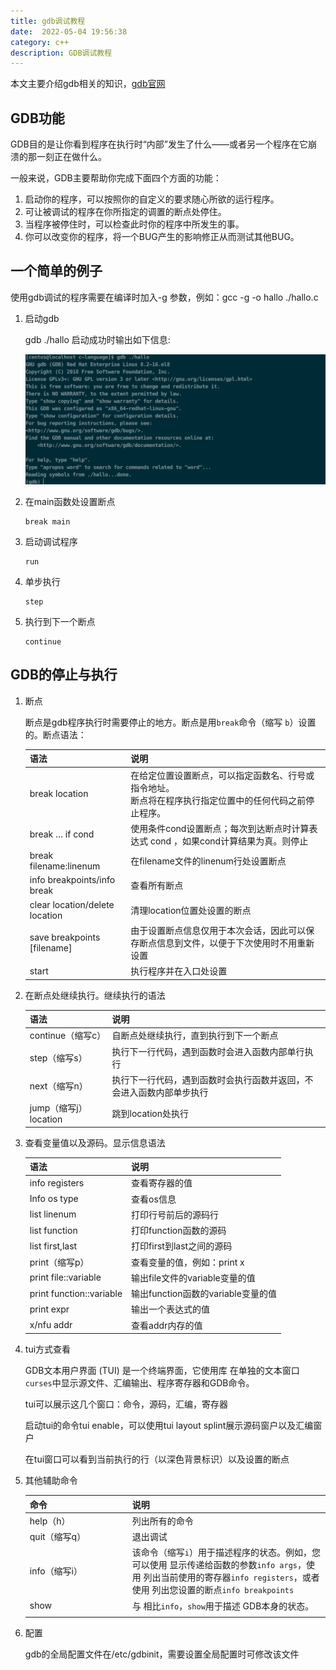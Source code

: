 ```yaml
---
title: gdb调试教程
date:  2022-05-04 19:56:38
category: c++
description: GDB调试教程
---
```

本文主要介绍gdb相关的知识，[gdb官网](https://sourceware.org/gdb/)

## GDB功能

GDB目的是让你看到程序在执行时“内部”发生了什么——或者另一个程序在它崩溃的那一刻正在做什么。

一般来说，GDB主要帮助你完成下面四个方面的功能：

1. 启动你的程序，可以按照你的自定义的要求随心所欲的运行程序。
2. 可让被调试的程序在你所指定的调置的断点处停住。
3. 当程序被停住时，可以检查此时你的程序中所发生的事。
4. 你可以改变你的程序，将一个BUG产生的影响修正从而测试其他BUG。

## 一个简单的例子

使用gdb调试的程序需要在编译时加入-g 参数，例如：gcc -g -o hallo ./hallo.c

1. 启动gdb 

   gdb ./hallo 启动成功时输出如下信息:

   ![image-20220504203419742](/static/articleImage/2022/image-20220504203419742.png)

2. 在main函数处设置断点

   ~~~
   break main
   ~~~

3. 启动调试程序

   ~~~
   run
   ~~~

4. 单步执行

   ~~~
   step
   ~~~

5. 执行到下一个断点

   ~~~
   continue
   ~~~

## GDB的停止与执行

1. 断点

   断点是gdb程序执行时需要停止的地方。断点是用`break`命令（缩写 `b`）设置的。断点语法：

   | 语法                           | 说明                                                         |
   | ------------------------------ | ------------------------------------------------------------ |
   | break location                 | 在给定位置设置断点，可以指定函数名、行号或指令地址。<br />断点将在程序执行指定位置中的任何代码之前停止程序。 |
   | break … if cond                | 使用条件cond设置断点；每次到达断点时计算表达式 cond ，如果cond计算结果为真。则停止 |
   | break filename:linenum         | 在filename文件的linenum行处设置断点                          |
   | info breakpoints/info break    | 查看所有断点                                                 |
   | clear location/delete location | 清理location位置处设置的断点                                 |
   | save breakpoints [filename]    | 由于设置断点信息仅用于本次会话，因此可以保存断点信息到文件，以便于下次使用时不用重新设置 |
   | start                          | 执行程序并在入口处设置                                       |
   
1. 在断点处继续执行。继续执行的语法

   | 语法                   | 说明                                                         |
   | ---------------------- | ------------------------------------------------------------ |
   | continue（缩写c）      | 自断点处继续执行，直到执行到下一个断点                       |
   | step（缩写s）          | 执行下一行代码，遇到函数时会进入函数内部单行执行             |
   | next（缩写n）          | 执行下一行代码，遇到函数时会执行函数并返回，不会进入函数内部单步执行 |
   | jump（缩写j） location | 跳到location处执行                                           |
   
1. 查看变量值以及源码。显示信息语法

   | 语法                     | 说明                               |
   | ------------------------ | ---------------------------------- |
   | info registers           | 查看寄存器的值                     |
   | Info os type             | 查看os信息                         |
   | list linenum             | 打印行号前后的源码行               |
   | list function            | 打印function函数的源码             |
   | list first,last          | 打印first到last之间的源码          |
   | print（缩写p）           | 查看变量的值，例如：print x        |
   | print file::variable     | 输出file文件的variable变量的值     |
   | print function::variable | 输出function函数的variable变量的值 |
   | print expr               | 输出一个表达式的值                 |
   | x/nfu addr               | 查看addr内存的值                   |
   
1. tui方式查看

   GDB文本用户界面 (TUI) 是一个终端界面，它使用库 在单独的文本窗口`curses`中显示源文件、汇编输出、程序寄存器和GDB命令。

   tui可以展示这几个窗口：命令，源码，汇编，寄存器
   
   启动tui的命令tui enable，可以使用tui layout splint展示源码窗户以及汇编窗户
   
   在tui窗口可以看到当前执行的行（以深色背景标识）以及设置的断点
   
1. 其他辅助命令

   | 命令 <div style="width:150px" /> | 说明                                                         |
   | ----------------- | ------------------------------------------------------- |
   | help（h）     | 列出所有的命令                                               |
   | quit（缩写q） | 退出调试                                                     |
   | info（缩写i） | 该命令（缩写`i`）用于描述程序的状态。例如，您可以使用 显示传递给函数的参数`info args`，使用 列出当前使用的寄存器`info registers`，或者使用 列出您设置的断点`info breakpoints` |
   | show | 与 相比`info`，`show`用于描述 GDB本身的状态。 |
   |               |                                                              |
   
   
   
6. 配置

   gdb的全局配置文件在/etc/gdbinit，需要设置全局配置时可修改该文件







